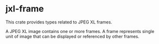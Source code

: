 # jxl-frame
This crate provides types related to JPEG XL frames.

A JPEG XL image contains one or more frames. A frame represents single unit of image that can be
displayed or referenced by other frames.
